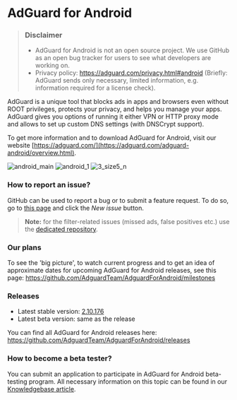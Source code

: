 # AdGuard for Android
> ### Disclaimer
> * AdGuard for Android is not an open source project. We use GitHub as an open bug tracker for users to see what developers are working on.
> * Privacy policy: https://adguard.com/privacy.html#android (Briefly: AdGuard sends only necessary, limited information, e.g. information required for a license check).

AdGuard is a unique tool that blocks ads in apps and browsers even without ROOT privileges, protects your privacy, and helps you manage your apps. AdGuard gives you options of running it either VPN or HTTP proxy mode and allows to set up custom DNS settings (with DNSCrypt support).

To get more information and to download AdGuard for Android, visit our website [https://adguard.com/](https://adguard.com/adguard-android/overview.html).

![android_main](https://cloud.githubusercontent.com/assets/8577533/9547459/5138cc40-4da3-11e5-8697-91e3f7490986.jpg)
![android_1](https://cloud.githubusercontent.com/assets/8577533/9547396/dac9fe08-4da2-11e5-94bd-39853c73a009.jpg)
![3_size5_n](https://cloud.githubusercontent.com/assets/5947035/9525990/881678de-4cef-11e5-8dc9-0b84f4d85fc7.png)

### How to report an issue?

GitHub can be used to report a bug or to submit a feature request. To do so, go to [this page](https://github.com/AdguardTeam/AdguardForAndroid/issues) and click the *New issue* button.

>**Note:** for the filter-related issues (missed ads, false positives etc.) use the [dedicated repository](https://github.com/AdguardTeam/AdguardFilters). 

### Our plans

To see the 'big picture', to watch current progress and to get an idea of approximate dates for upcoming AdGuard for Android releases, see this page: https://github.com/AdguardTeam/AdguardForAndroid/milestones

### Releases

* Latest stable version: [2.10.176](https://github.com/AdguardTeam/AdguardForAndroid/releases/tag/v2.10.176)
* Latest beta version: same as the release

You can find all AdGuard for Android releases here: https://github.com/AdguardTeam/AdguardForAndroid/releases

### How to become a beta tester?

You can submit an application to participate in AdGuard for Android beta-testing program. All necessary information on this topic can be found in our [Knowledgebase article](https://kb.adguard.com/general/adguard-beta-testing-program#android).
